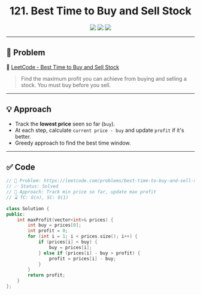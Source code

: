 <h1 align="center">121. Best Time to Buy and Sell Stock</h1>

<p align="center">
  <img src="https://img.shields.io/badge/Difficulty-Easy-brightgreen?style=for-the-badge" />
  <img src="https://img.shields.io/badge/Status-Solved-success?style=for-the-badge" />
  <img src="https://img.shields.io/badge/Language-C++-blue?style=for-the-badge" />
</p>

---

## 📘 Problem

🔗 [LeetCode - Best Time to Buy and Sell Stock](https://leetcode.com/problems/best-time-to-buy-and-sell-stock/)  
> Find the maximum profit you can achieve from buying and selling a stock. You must buy before you sell.

---

## 💡 Approach

- Track the **lowest price** seen so far (`buy`).
- At each step, calculate `current price - buy` and update `profit` if it's better.
- Greedy approach to find the best time window.

---

## ✅ Code

```cpp
// 📌 Problem: https://leetcode.com/problems/best-time-to-buy-and-sell-stock/
// ✅ Status: Solved
// 🧠 Approach: Track min price so far, update max profit
// ⌛ TC: O(n), SC: O(1)
 
class Solution { 
public:
    int maxProfit(vector<int>& prices) {
        int buy = prices[0];
        int profit = 0;
        for (int i = 1; i < prices.size(); i++) {
            if (prices[i] < buy) {
                buy = prices[i];
            } else if (prices[i] - buy > profit) {
                profit = prices[i] - buy;
            }
        }
        return profit;
    }
};
